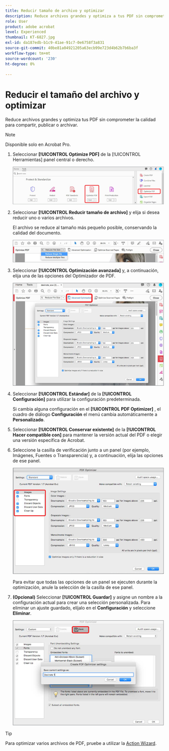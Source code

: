 ```yaml
---
title: Reducir tamaño de archivo y optimizar
description: Reduce archivos grandes y optimiza a tus PDF sin comprometer la calidad para compartir, publicar o archivar
role: User
product: adobe acrobat
level: Experienced
thumbnail: KT-6827.jpg
exl-id: da187edb-b1c9-41ae-91c7-0e6758f3a831
source-git-commit: 40be81a04921205a63ecb99e723d4b62b7b6ba3f
workflow-type: tm+mt
source-wordcount: '230'
ht-degree: 0%

---
```


# Reducir el tamaño del archivo y optimizar

Reduce archivos grandes y optimiza tus PDF sin comprometer la calidad para compartir, publicar o archivar.

>[!NOTE]
>
>Disponible solo en Acrobat Pro.

1. Seleccionar **[!UICONTROL Optimize PDF]** de la [!UICONTROL Herramientas] panel central o derecho.

   ![Reducir paso 1](../assets/Reduce_1.png)

1. Seleccionar **[!UICONTROL Reducir tamaño de archivo]** y elija si desea reducir uno o varios archivos.

   El archivo se reduce al tamaño más pequeño posible, conservando la calidad del documento.

   ![Reducir paso 2](../assets/Reduce_2.png)

1. Seleccionar **[!UICONTROL Optimización avanzada]** y, a continuación, elija una de las opciones del Optimizador de PDF.

   ![Reducir paso 3](../assets/Reduce_3.png)

1. Seleccionar **[!UICONTROL Estándar]** de la **[!UICONTROL Configuración]** para utilizar la configuración predeterminada.

   Si cambia alguna configuración en el **[!UICONTROL PDF Optimizer]** , el cuadro de diálogo **Configuración** el menú cambia automáticamente a **Personalizado**.

1. Seleccionar **[!UICONTROL Conservar existente]** de la **[!UICONTROL Hacer compatible con]** para mantener la versión actual del PDF o elegir una versión específica de Acrobat.

1. Seleccione la casilla de verificación junto a un panel (por ejemplo, Imágenes, Fuentes o Transparencia) y, a continuación, elija las opciones de ese panel.

   ![Reducir paso 5](../assets/Reduce_5.png)

   Para evitar que todas las opciones de un panel se ejecuten durante la optimización, anule la selección de la casilla de ese panel.

1. **(Opcional)** Seleccionar **[!UICONTROL Guardar]** y asigne un nombre a la configuración actual para crear una selección personalizada. Para eliminar un ajuste guardado, elíjalo en el **Configuración** y seleccione **Eliminar**.

   ![Reducir paso 6](../assets/Reduce_6.png)

>[!TIP]
>
>Para optimizar varios archivos de PDF, pruebe a utilizar la [Action Wizard](../advanced-tasks/action.md).